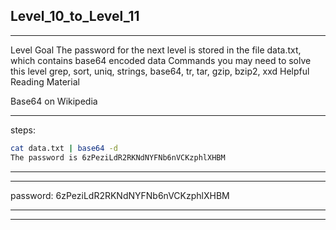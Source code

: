 ## Level_10_to_Level_11

--------------------------------------



Level Goal
The password for the next level is stored in the file data.txt,
which contains base64 encoded data
Commands you may need to solve this level
grep, sort, uniq, strings, base64, tr, tar, gzip, bzip2, xxd
Helpful Reading Material

Base64 on Wikipedia



-------
steps: 

```Bash
cat data.txt | base64 -d
The password is 6zPeziLdR2RKNdNYFNb6nVCKzphlXHBM
```

-------


----------

password: 6zPeziLdR2RKNdNYFNb6nVCKzphlXHBM

----------

--------------------------------------

